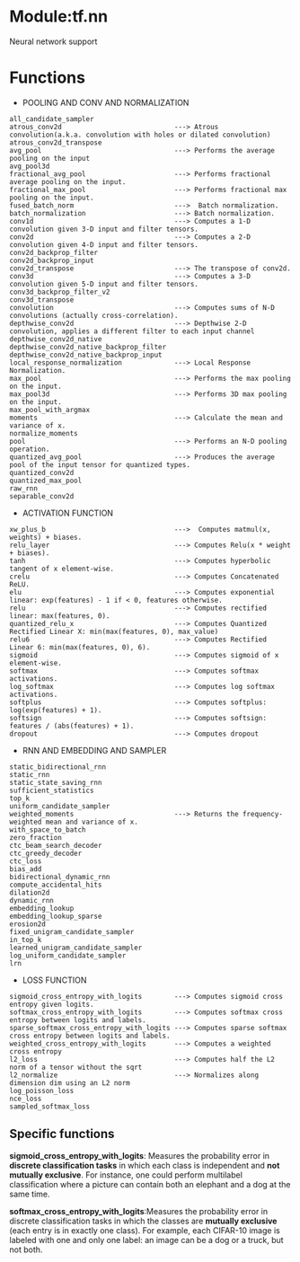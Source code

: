 # Module:tf.nn
Neural network support

# Functions

* POOLING AND CONV AND NORMALIZATION 
```
all_candidate_sampler
atrous_conv2d                            ---> Atrous convolution(a.k.a. convolution with holes or dilated convolution)
atrous_conv2d_transpose
avg_pool                                 ---> Performs the average pooling on the input
avg_pool3d
fractional_avg_pool                      ---> Performs fractional average pooling on the input.
fractional_max_pool                      ---> Performs fractional max pooling on the input.
fused_batch_norm                         --->  Batch normalization.
batch_normalization                      ---> Batch normalization.
conv1d                                   ---> Computes a 1-D convolution given 3-D input and filter tensors.
conv2d                                   ---> Computes a 2-D convolution given 4-D input and filter tensors.
conv2d_backprop_filter                   
conv2d_backprop_input                   
conv2d_transpose                         ---> The transpose of conv2d.
conv3d                                   ---> Computes a 3-D convolution given 5-D input and filter tensors.
conv3d_backprop_filter_v2
conv3d_transpose
convolution                              ---> Computes sums of N-D convolutions (actually cross-correlation).
depthwise_conv2d                         ---> Depthwise 2-D convolution, applies a different filter to each input channel 
depthwise_conv2d_native                 
depthwise_conv2d_native_backprop_filter
depthwise_conv2d_native_backprop_input
local_response_normalization             ---> Local Response Normalization.
max_pool                                 ---> Performs the max pooling on the input.
max_pool3d                               ---> Performs 3D max pooling on the input.
max_pool_with_argmax
moments                                  ---> Calculate the mean and variance of x.
normalize_moments
pool                                     ---> Performs an N-D pooling operation.
quantized_avg_pool                       ---> Produces the average pool of the input tensor for quantized types.
quantized_conv2d
quantized_max_pool
raw_rnn
separable_conv2d
```
* ACTIVATION FUNCTION 
```
xw_plus_b                                --->  Computes matmul(x, weights) + biases.
relu_layer                               ---> Computes Relu(x * weight + biases).
tanh                                     ---> Computes hyperbolic tangent of x element-wise.
crelu                                    ---> Computes Concatenated ReLU.
elu                                      ---> Computes exponential linear: exp(features) - 1 if < 0, features otherwise.
relu                                     ---> Computes rectified linear: max(features, 0).
quantized_relu_x                         ---> Computes Quantized Rectified Linear X: min(max(features, 0), max_value)
relu6                                    ---> Computes Rectified Linear 6: min(max(features, 0), 6).
sigmoid                                  ---> Computes sigmoid of x element-wise.
softmax                                  ---> Computes softmax activations.
log_softmax                              ---> Computes log softmax activations.
softplus                                 ---> Computes softplus: log(exp(features) + 1).
softsign                                 ---> Computes softsign: features / (abs(features) + 1).
dropout                                  ---> Computes dropout
```

* RNN AND EMBEDDING AND SAMPLER 
```
static_bidirectional_rnn
static_rnn
static_state_saving_rnn
sufficient_statistics
top_k
uniform_candidate_sampler
weighted_moments                         ---> Returns the frequency-weighted mean and variance of x.
with_space_to_batch
zero_fraction
ctc_beam_search_decoder
ctc_greedy_decoder
ctc_loss
bias_add
bidirectional_dynamic_rnn                
compute_accidental_hits
dilation2d
dynamic_rnn
embedding_lookup
embedding_lookup_sparse
erosion2d
fixed_unigram_candidate_sampler
in_top_k
learned_unigram_candidate_sampler
log_uniform_candidate_sampler
lrn
```
* LOSS FUNCTION 
```
sigmoid_cross_entropy_with_logits        ---> Computes sigmoid cross entropy given logits.
softmax_cross_entropy_with_logits        ---> Computes softmax cross entropy between logits and labels.
sparse_softmax_cross_entropy_with_logits ---> Computes sparse softmax cross entropy between logits and labels.
weighted_cross_entropy_with_logits       ---> Computes a weighted cross entropy
l2_loss                                  ---> Computes half the L2 norm of a tensor without the sqrt
l2_normalize                             ---> Normalizes along dimension dim using an L2 norm
log_poisson_loss
nce_loss
sampled_softmax_loss
```
## Specific functions
**sigmoid_cross_entropy_with_logits**: Measures the probability error in **discrete classification tasks** in which each class is independent and **not mutually exclusive**. For instance, one could perform multilabel classification where a picture can contain both an elephant and a dog at the same time.

**softmax_cross_entropy_with_logits**:Measures the probability error in discrete classification tasks in which the classes are **mutually exclusive** (each entry is in exactly one class). For example, each CIFAR-10 image is labeled with one and only one label: an image can be a dog or a truck, but not both.
